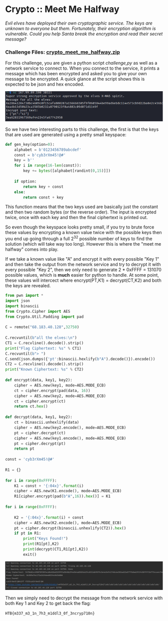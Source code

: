 # Crypto :: Meet Me Halfway

*Evil elves have deployed their own cryptographic service. The keys are unknown to everyone but them. Fortunately, their encryption algorithm is vulnerable. Could you help Santa break the encryption and read their secret message?*

### Challenge Files: [crypto_meet_me_halfway.zip](crypto_meet_me_halfway.zip)

For this challenge, you are given a python script *challenge,py* as well as a network service to connect to. When you connect to the service, it prints a message which has been encrypted and asked you to give your own message to be encrypted. A quick glance at the script shows this is expected to be json and hex encoded.

![halfway](img/1.png)

So we have two interesting parts to this challenge, the first is that the keys that are used are generated using a pretty small keyspace:

```python
def gen_key(option=0):
    alphabet = b'0123456789abcdef'
    const = b'cyb3rXm45!@#'
    key = b''
    for i in range(16-len(const)):
        key += bytes([alphabet[randint(0,15)]])

    if option:
        return key + const
    else:
        return const + key
```

This function means that the two keys used are basically just the constant and then two random bytes (or the reverse order). The input is encrypted twice, once with each key and then the final ciphertext is printed out.

So even though the keyspace looks pretty small, if you try to brute force these values by encrypting a known value twice with the possible keys then you end up going through a full 2<sup>32</sup> possible number of keys to find the solution (which will take way too long). However this is where the "meet me halfway" comes into play.

If we take a known value like "A" and encrypt it with every possible "Key 1" and then take the output from the network service and try to decrypt it with every possible "Key 2", then we only need to generate 2 * 0xFFFF = 131070 possible values, which is **much** easier for python to handle. At some point, these values will intercect where encrypt(PT,K1) = decrypt(CT,K2) and both the keys are revealed.

```python
from pwn import *
import json
import binascii
from Crypto.Cipher import AES
from Crypto.Util.Padding import pad

C = remote("68.183.40.128",32750)

C.recvuntil(b"all the elves:\n")
CT1 = C.recvline().decode().strip()
print("Flag Ciphertext: %s" % CT1)
C.recvuntil(b"> ")
C.send(json.dumps({'pt':binascii.hexlify(b"A").decode()}).encode())
CT2 = C.recvline().decode().strip()
print("Known Ciphertext: %s" % CT2)

def encrypt(data, key1, key2):
    cipher = AES.new(key1, mode=AES.MODE_ECB)
    ct = cipher.encrypt(pad(data, 16))
    cipher = AES.new(key2, mode=AES.MODE_ECB)
    ct = cipher.encrypt(ct)
    return ct.hex()

def decrypt(data, key1, key2):
    ct = binascii.unhexlify(data)
    cipher = AES.new(key2.encode(), mode=AES.MODE_ECB)
    pt = cipher.decrypt(ct)
    cipher = AES.new(key1.encode(), mode=AES.MODE_ECB)
    pt = cipher.decrypt(pt)
    return pt

const = 'cyb3rXm45!@#'

R1 = {}

for i in range(0xFFFF):
    K1 = const + '{:04x}'.format(i)
    cipher = AES.new(K1.encode(), mode=AES.MODE_ECB)
    R1[cipher.encrypt(pad(b"A",16)).hex()] = K1

for i in range(0xFFFF):

    K2 = '{:04x}'.format(i) + const
    cipher = AES.new(K2.encode(), mode=AES.MODE_ECB)
    pt = cipher.decrypt(binascii.unhexlify(CT2)).hex()
    if pt in R1:
        print("Keys Found!")
        print(R1[pt],K2)
        print(decrypt(CT1,R1[pt],K2))
        exit()
```

![halfway](img/2.png)

Then we simply need to decrypt the message from the network service with both Key 1 and Key 2 to get back the flag:

```HTB{m337_m3_1n_7h3_m1ddl3_0f_3ncryp710n}```
